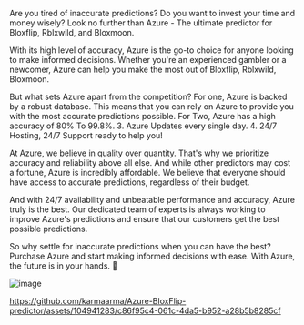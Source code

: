 Are you tired of inaccurate predictions? Do you want to invest your time and money wisely? Look no further than Azure - The ultimate predictor for Bloxflip, Rblxwild, and Bloxmoon.

With its high level of accuracy, Azure is the go-to choice for anyone looking to make informed decisions. Whether you're an experienced gambler or a newcomer, Azure can help you make the most out of Bloxflip, Rblxwild, Bloxmoon.

But what sets Azure apart from the competition? For one, Azure is backed by a robust database. This means that you can rely on Azure to provide you with the most accurate predictions possible. For Two, Azure has a high accuracy of 80% To 99.8%. 3. Azure Updates every single day. 4. 24/7 Hosting, 24/7 Support ready to help you!

At Azure, we believe in quality over quantity. That's why we prioritize accuracy and reliability above all else. And while other predictors may cost a fortune, Azure is incredibly affordable. We believe that everyone should have access to accurate predictions, regardless of their budget.

And with 24/7 availability and unbeatable performance and accuracy, Azure truly is the best. Our dedicated team of experts is always working to improve Azure's predictions and ensure that our customers get the best possible predictions.

So why settle for inaccurate predictions when you can have the best? Purchase Azure and start making informed decisions with ease. With Azure, the future is in your hands. 🔮

![image](https://github.com/karmaarma/Azure-BloxFlip-predictor/assets/104941283/cd017812-b8c9-4109-ab38-7920a8c1980e)

https://github.com/karmaarma/Azure-BloxFlip-predictor/assets/104941283/c86f95c4-061c-4da5-b952-a28b5b8285cf
